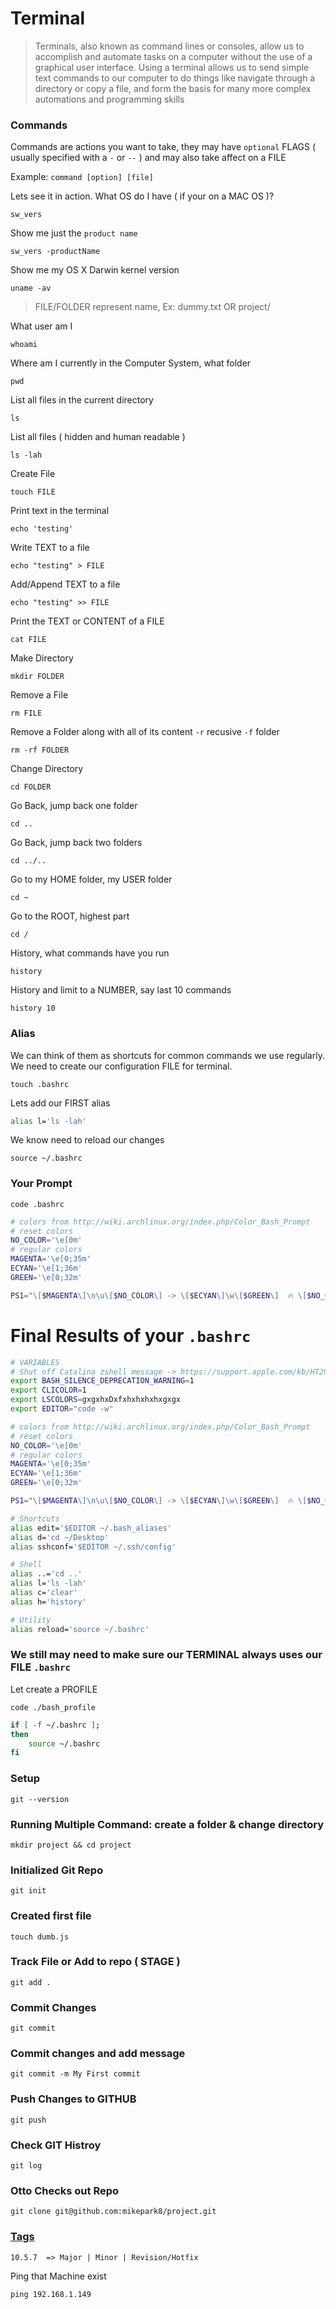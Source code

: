 # Terminal

> Terminals, also known as command lines or consoles, allow us to accomplish and automate tasks on a computer without the use of a graphical user interface. Using a terminal allows us to send simple text commands to our computer to do things like navigate through a directory or copy a file, and form the basis for many more complex automations and programming skills


### Commands

Commands are actions you want to take, they may have `optional` FLAGS ( usually specified with a `-` or `--` ) and may also take affect on a FILE

Example: `command [option] [file]`

Lets see it in action. What OS do I have ( if your on a MAC OS )?

`sw_vers`

Show me just the `product name`

`sw_vers -productName`

Show me my OS X Darwin kernel version

`uname -av`

> FILE/FOLDER represent name, Ex: dummy.txt OR project/

What user am I

`whoami`

Where am I currently in the Computer System, what folder

`pwd`

List all files in the current directory

`ls`

List all files ( hidden and human readable )

`ls -lah`

Create File

`touch FILE`

Print text in the terminal

`echo 'testing'`

Write TEXT to a file 

`echo "testing" > FILE`

Add/Append TEXT to a file

`echo "testing" >> FILE`

Print the TEXT or CONTENT of a FILE

`cat FILE`

Make Directory

`mkdir FOLDER`

Remove a File

`rm FILE`

Remove a Folder along with all of its content `-r` recusive `-f` folder

`rm -rf FOLDER`

Change Directory

`cd FOLDER`

Go Back, jump back one folder

`cd ..`

Go Back, jump back two folders

`cd ../..`

Go to my HOME folder, my USER folder

`cd ~`

Go to the ROOT, highest part

`cd /`

History, what commands have you run

`history`

History and limit to a NUMBER, say last 10 commands

`history 10`

### Alias

We can think of them as shortcuts for common commands we use regularly. We need to create our configuration FILE for terminal.

`touch .bashrc`

Lets add our FIRST alias

```bash
alias l='ls -lah'
```

We know need to reload our changes

`source ~/.bashrc`

### Your Prompt

`code .bashrc`

```bash
# colors from http://wiki.archlinux.org/index.php/Color_Bash_Prompt
# reset colors
NO_COLOR='\e[0m'
# regular colors
MAGENTA='\e[0;35m'
ECYAN='\e[1;36m'
GREEN='\e[0;32m'

PS1="\[$MAGENTA\]\n\u\[$NO_COLOR\] -> \[$ECYAN\]\w\[$GREEN\]  🔥 \[$NO_COLOR\] \n ↳  "
```

# Final Results of your `.bashrc`

```bash
# VARIABLES
# Shut off Catalina zshell message -> https://support.apple.com/kb/HT208050
export BASH_SILENCE_DEPRECATION_WARNING=1
export CLICOLOR=1
export LSCOLORS=gxgxhxDxfxhxhxhxhxgxgx
export EDITOR="code -w"

# colors from http://wiki.archlinux.org/index.php/Color_Bash_Prompt
# reset colors
NO_COLOR='\e[0m'
# regular colors
MAGENTA='\e[0;35m'
ECYAN='\e[1;36m'
GREEN='\e[0;32m'

PS1="\[$MAGENTA\]\n\u\[$NO_COLOR\] -> \[$ECYAN\]\w\[$GREEN\]  🔥 \[$NO_COLOR\] \n ↳  "

# Shortcuts
alias edit='$EDITOR ~/.bash_aliases'
alias d='cd ~/Desktop'
alias sshconf='$EDITOR ~/.ssh/config'

# Shell
alias ..='cd ..'
alias l='ls -lah'
alias c='clear'
alias h='history'

# Utility
alias reload='source ~/.bashrc'
```

### We still may need to make sure our TERMINAL always uses our FILE `.bashrc`

Let create a PROFILE

`code ./bash_profile`

```bash
if [ -f ~/.bashrc ];
then
	source ~/.bashrc
fi
```

### Setup

`git --version`



### Running Multiple Command: create a folder & change directory
`mkdir project && cd project`

### Initialized Git Repo
`git init`

### Created first file
`touch dumb.js`

### Track File or Add to repo ( STAGE )
`git add .`

### Commit Changes
`git commit`

### Commit changes and add message 
`git commit -m My First commit`

### Push Changes to GITHUB
`git push `

### Check GIT Histroy
`git log`

### Otto Checks out Repo
`git clone git@github.com:mikepark8/project.git`

### [Tags](https://en.wikipedia.org/wiki/Software_versioning)

`10.5.7  => Major | Minor | Revision/Hotfix `

Ping that Machine exist

`ping 192.168.1.149`

